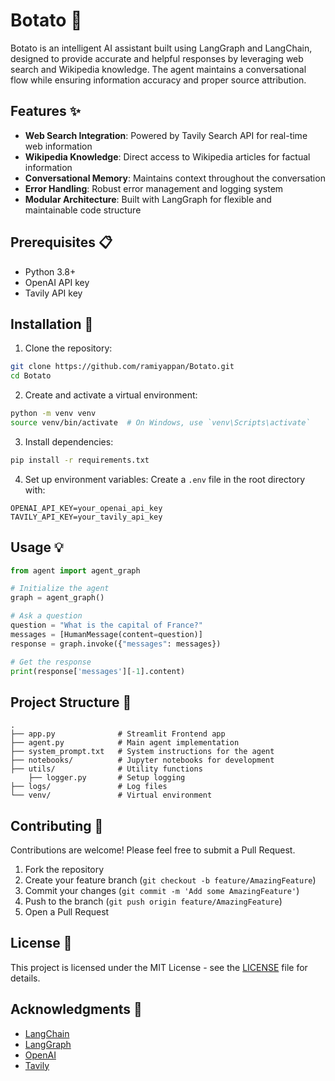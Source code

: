 # Botato 🥔

Botato is an intelligent AI assistant built using LangGraph and LangChain, designed to provide accurate and helpful responses by leveraging web search and Wikipedia knowledge. The agent maintains a conversational flow while ensuring information accuracy and proper source attribution.

## Features ✨

- **Web Search Integration**: Powered by Tavily Search API for real-time web information
- **Wikipedia Knowledge**: Direct access to Wikipedia articles for factual information
- **Conversational Memory**: Maintains context throughout the conversation
- **Error Handling**: Robust error management and logging system
- **Modular Architecture**: Built with LangGraph for flexible and maintainable code structure

## Prerequisites 📋

- Python 3.8+
- OpenAI API key
- Tavily API key

## Installation 🚀

1. Clone the repository:
```bash
git clone https://github.com/ramiyappan/Botato.git
cd Botato
```

2. Create and activate a virtual environment:
```bash
python -m venv venv
source venv/bin/activate  # On Windows, use `venv\Scripts\activate`
```

3. Install dependencies:
```bash
pip install -r requirements.txt
```

4. Set up environment variables:
Create a `.env` file in the root directory with:
```
OPENAI_API_KEY=your_openai_api_key
TAVILY_API_KEY=your_tavily_api_key
```

## Usage 💡

```python
from agent import agent_graph

# Initialize the agent
graph = agent_graph()

# Ask a question
question = "What is the capital of France?"
messages = [HumanMessage(content=question)]
response = graph.invoke({"messages": messages})

# Get the response
print(response['messages'][-1].content)
```

## Project Structure 📁

```
.
├── app.py              # Streamlit Frontend app
├── agent.py            # Main agent implementation
├── system_prompt.txt   # System instructions for the agent
├── notebooks/          # Jupyter notebooks for development
├── utils/              # Utility functions
    ├── logger.py       # Setup logging
├── logs/               # Log files
└── venv/               # Virtual environment
```

## Contributing 🤝

Contributions are welcome! Please feel free to submit a Pull Request.

1. Fork the repository
2. Create your feature branch (`git checkout -b feature/AmazingFeature`)
3. Commit your changes (`git commit -m 'Add some AmazingFeature'`)
4. Push to the branch (`git push origin feature/AmazingFeature`)
5. Open a Pull Request

## License 📝

This project is licensed under the MIT License - see the [LICENSE](LICENSE) file for details.

## Acknowledgments 🙏

- [LangChain](https://github.com/langchain-ai/langchain)
- [LangGraph](https://github.com/langchain-ai/langgraph)
- [OpenAI](https://openai.com/)
- [Tavily](https://tavily.com/) 
